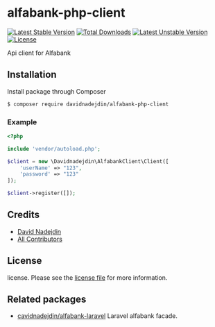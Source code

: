 # alfabank-php-client

[![Latest Stable Version](https://poser.pugx.org/davidnadejdin/alfabank-php-client/v/stable?format=plastic)](https://packagist.org/packages/davidnadejdin/alfabank-php-client)
[![Total Downloads](https://poser.pugx.org/davidnadejdin/alfabank-php-client/downloads?format=plastic)](https://packagist.org/packages/davidnadejdin/alfabank-php-client)
[![Latest Unstable Version](https://poser.pugx.org/davidnadejdin/alfabank-php-client/v/unstable?format=plastic)](https://packagist.org/packages/davidnadejdin/alfabank-php-client)
[![License](https://poser.pugx.org/davidnadejdin/alfabank-php-client/license?format=plastic)](https://packagist.org/packages/davidnadejdin/alfabank-php-client)

Api client for Alfabank

## Installation

Install package through Composer

``` bash
$ composer require davidnadejdin/alfabank-php-client
```

### Example
```php
<?php

include 'vendor/autoload.php';

$client = new \Davidnadejdin\AlfabankClient\Client([
    'userName' => "123",
    'password' => "123"
]);

$client->register([]);

```

## Credits

- [David Nadejdin][link-author]
- [All Contributors][link-contributors]

## License

license. Please see the [license file](LICENSE) for more information.

## Related packages
- [cavidnadejdin/alfabank-laravel](https://github.com/Davidnadejdin/alfabank-laravel) Laravel alfabank facade.

[link-author]: https://github.com/davidnadejdin
[link-contributors]: ../../contributors

